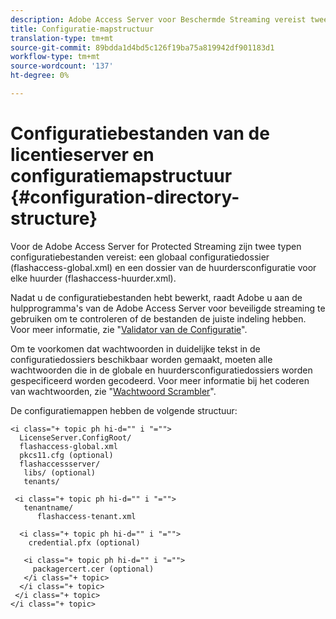 ```yaml
---
description: Adobe Access Server voor Beschermde Streaming vereist twee types van configuratiedossiers een globaal configuratiedossier (flashaccess-global.xml) en een dossier van de huurdersconfiguratie voor elke huurder (flashaccess-huurder.xml).
title: Configuratie-mapstructuur
translation-type: tm+mt
source-git-commit: 89bdda1d4bd5c126f19ba75a819942df901183d1
workflow-type: tm+mt
source-wordcount: '137'
ht-degree: 0%

---
```



# Configuratiebestanden van de licentieserver en configuratiemapstructuur {#configuration-directory-structure}

Voor de Adobe Access Server for Protected Streaming zijn twee typen configuratiebestanden vereist: een globaal configuratiedossier (flashaccess-global.xml) en een dossier van de huurdersconfiguratie voor elke huurder (flashaccess-huurder.xml).

Nadat u de configuratiebestanden hebt bewerkt, raadt Adobe u aan de hulpprogramma&#39;s van de Adobe Access Server voor beveiligde streaming te gebruiken om te controleren of de bestanden de juiste indeling hebben. Voor meer informatie, zie &quot;[Validator van de Configuratie](../../aaxs-protected-streaming/aaxs-protected-streaming-utilities/configuration-validator.md)&quot;.

Om te voorkomen dat wachtwoorden in duidelijke tekst in de configuratiedossiers beschikbaar worden gemaakt, moeten alle wachtwoorden die in de globale en huurdersconfiguratiedossiers worden gespecificeerd worden gecodeerd. Voor meer informatie bij het coderen van wachtwoorden, zie &quot;[Wachtwoord Scrambler](../../aaxs-protected-streaming/aaxs-protected-streaming-utilities/password-scrambler.md)&quot;.

De configuratiemappen hebben de volgende structuur:

```
<i class="+ topic ph hi-d="" i "="">
  LicenseServer.ConfigRoot/  
  flashaccess-global.xml  
  pkcs11.cfg (optional)  
  flashaccessserver/  
   libs/ (optional)  
   tenants/  
     
 <i class="+ topic ph hi-d="" i "="">
   tenantname/  
      flashaccess-tenant.xml  
       
  <i class="+ topic ph hi-d="" i "="">
    credential.pfx (optional)  
        
   <i class="+ topic ph hi-d="" i "="">
     packagercert.cer (optional) 
   </i class="+ topic> 
  </i class="+ topic> 
 </i class="+ topic> 
</i class="+ topic>
```

